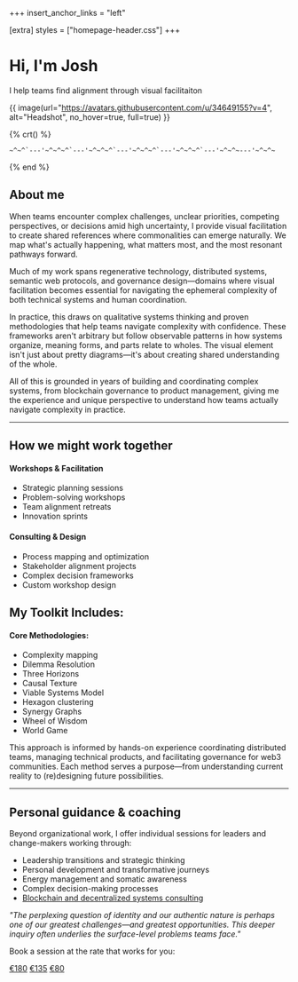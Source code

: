 +++
insert_anchor_links = "left"


[extra]
styles = ["homepage-header.css"]
+++

# Hi, I'm Josh

I help teams find alignment through visual facilitaiton

{{ image(url="https://avatars.githubusercontent.com/u/34649155?v=4", alt="Headshot", no_hover=true, full=true) }}

{% crt() %}

```
~^~^`---'~^~^~^`---'~^~^~^`---'~^~^~^`---'~^~^~^`---'~^~^~---'~^~^~
```
{% end %}


## About me

When teams encounter complex challenges, unclear priorities, competing perspectives, or decisions amid high uncertainty, I provide visual facilitation to create shared references where commonalities can emerge naturally. We map what's actually happening, what matters most, and the most resonant pathways forward.

Much of my work spans regenerative technology, distributed systems, semantic web protocols, and governance design—domains where visual facilitation becomes essential for navigating the ephemeral complexity of both technical systems and human coordination.

In practice, this draws on qualitative systems thinking and proven methodologies that help teams navigate complexity with confidence. These frameworks aren't arbitrary but follow observable patterns in how systems organize, meaning forms, and parts relate to wholes. The visual element isn't just about pretty diagrams—it's about creating shared understanding of the whole.

All of this is grounded in years of building and coordinating complex systems, from blockchain governance to product management, giving me the experience and unique perspective to understand how teams actually navigate complexity in practice.

---

## How we might work together

#### Workshops & Facilitation

- Strategic planning sessions
- Problem-solving workshops
- Team alignment retreats
- Innovation sprints

#### Consulting & Design

- Process mapping and optimization
- Stakeholder alignment projects
- Complex decision frameworks
- Custom workshop design

## My Toolkit Includes:

#### Core Methodologies:
  - Complexity mapping
  - Dilemma Resolution
  - Three Horizons
  - Causal Texture
  - Viable Systems Model
  - Hexagon clustering
  - Synergy Graphs
  - Wheel of Wisdom
  - World Game

This approach is informed by hands-on experience coordinating distributed teams, managing technical products, and facilitating governance for web3 communities. Each method serves a purpose—from understanding current reality to (re)designing future possibilities.

---

## Personal guidance & coaching
Beyond organizational work, I offer individual sessions for leaders and change-makers working through:

- Leadership transitions and strategic thinking
- Personal development and transformative journeys
- Energy management and somatic awareness
- Complex decision-making processes
- [Blockchain and decentralized systems consulting](http://www.consulting.tothecosmos.org)

*"The perplexing question of identity and our authentic nature is perhaps one of our greatest challenges—and greatest opportunities. This deeper inquiry often underlies the surface-level problems teams face."*

Book a session at the rate that works for you:

<div class="buttons">
  <a href="https://buy.stripe.com/00g8xacwLevR3Kw7sv">€180</a>
  <a href="https://buy.stripe.com/8wMaFi8gv1J5bcY8wy">€135</a>
  <a href="https://buy.stripe.com/9AQ14I54jafB94Q8wx">€80</a>
</div>

<!---

---

<div id="bluesky-feed-widget">
    <div class="bluesky-feed-header">
        <h3>Bluesky Posts</h3>
        <div class="loading">Loading posts...</div>
    </div>
    <div class="bluesky-feed-container" id="bluesky-posts"></div>
</div>

-->
